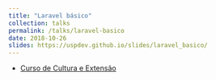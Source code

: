 ```yaml
---
title: "Laravel básico"
collection: talks
permalink: /talks/laravel-basico
date: 2018-10-26
slides: https://uspdev.github.io/slides/laravel_basico/
---
```

 
<ul>
  <li> <a href="#">
    Curso de Cultura e Extensão
    <i class="fa fa-file-pdf-o"></i></a>
  </li>
</ul>

